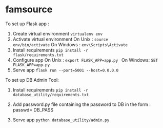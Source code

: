 # famsource


To set up Flask app : 

1. Create virtual environment 
<code>virtualenv env</code>
2. Activate virtual environment
On Unix : 
<code>source env/bin/activate</code>
On Windows :
<code>env\Scripts\Activate</code>
3. Install requirements 
<code>pip install -r flask/requirements.txt</code>
4. Configure app
On Unix : 
<code>export FLASK_APP=app.py </code>
On Windows: 
<code>SET FLASK_APP=app.py</code>
5. Serve app
<code>flask run --port=5001 --host=0.0.0.0</code>


To set up DB Admin Tool: 
1. Install requirements 
<code>pip install -r database_utility/requirements.txt</code>

2. Add password.py file containing the password to DB in the form : 
passwd= DB_PASS

3. Serve app
<code>python database_utility/admin.py</code>
